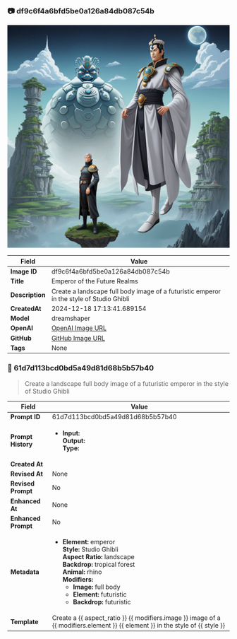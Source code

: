 

### 📷 df9c6f4a6bfd5be0a126a84db087c54b 


![data.id](./df9c6f4a6bfd5be0a126a84db087c54b.jpg)


| Field          | Value                                                                                                                     |
|----------------|---------------------------------------------------------------------------------------------------------------------------|
| **Image ID**             | df9c6f4a6bfd5be0a126a84db087c54b                                                                                                             |
| **Title**           | Emperor of the Future Realms                                                                                                       |
| **Description**           | Create a landscape full body image of a futuristic emperor in the style of Studio Ghibli                                                                                                       |
| **CreatedAt**        | 2024-12-18 17:13:41.689154                                                                                                        |
| **Model**        | dreamshaper                                                                                                        |
| **OpenAI**         | [OpenAI Image URL](http://192.168.1.85:8081/generated-images/b641136241073.png)                                                                                |
| **GitHub**         | [GitHub Image URL](https://raw.githubusercontent.com/Caneta-Silva/weeb/refs/heads/main/images/df9c6f4a6bfd5be0a126a84db087c54b/df9c6f4a6bfd5be0a126a84db087c54b.jpg)                                                                                |
| **Tags**       | None                                                                                                                   |

### 📜 61d7d113bcd0bd5a49d81d68b5b57b40

> Create a landscape full body image of a futuristic emperor in the style of Studio Ghibli

| Field          | Value                                                                                                                                                                      |
|----------------|----------------------------------------------------------------------------------------------------------------------------------------------------------------------------|
| **Prompt ID**  | 61d7d113bcd0bd5a49d81d68b5b57b40                                                                                                                                                            |
| **Prompt History** | <ul><li>**Input:**  <br> **Output:**  <br> **Type:** </li></ul> |
| **Created At** |                                                                                                                                                    |
| **Revised At** | None                                                                                                                                                   |
| **Revised Prompt** | No                                                                                                                                                                      |
| **Enhanced At** | None                                                                                                                                                  |
| **Enhanced Prompt** | No                                                                                                                                                                    |
| **Metadata**   | <ul><li>**Element:** emperor <br> **Style:** Studio Ghibli <br> **Aspect Ratio:** landscape <br> **Backdrop:** tropical forest <br> **Animal:** rhino <br> **Modifiers:**<ul><li>**Image:** full body</li><li>**Element:** futuristic</li><li>**Backdrop:** futuristic</li></ul></li></ul> |
| **Template**   | Create a {{ aspect_ratio }} {{ modifiers.image }} image of a {{ modifiers.element }} {{ element }} in the style of {{ style }}                                                                                                                                           |


